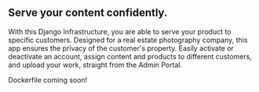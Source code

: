 ## Serve your content confidently.

With this Django Infrastructure, you are able to serve your product to specific customers. 
Designed for a real estate photography company, this app ensures the privacy of the customer's property.
Easily activate or deactivate an account, assign content and products to different customers, and
upload your work, straight from the Admin Portal. 

Dockerfile coming soon! 

